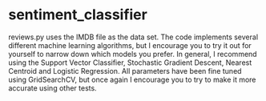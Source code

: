 # sentiment_classifier

reviews.py uses the IMDB file as the data set. The code implements several different machine learning algorithms, but I encourage you to try it out for yourself to narrow down
which models you prefer. In general, I recommend using the Support Vector Classifier, Stochastic Gradient Descent, Nearest Centroid and Logistic Regression. All parameters
have been fine tuned using GridSearchCV, but once again I encourage you to try to make it more accurate using other tests.
